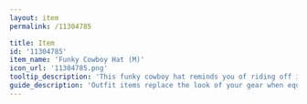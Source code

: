 ```yaml
---
layout: item
permalink: /11304785

title: Item
id: '11304785'
item_name: 'Funky Cowboy Hat (M)'
icon_url: '11304785.png'
tooltip_description: 'This funky cowboy hat reminds you of riding off into the sunset.'
guide_description: 'Outfit items replace the look of your gear when equipped.'
---
```

